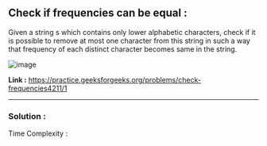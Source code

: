 ## Check if frequencies can be equal :

Given a string s which contains only lower alphabetic characters, check if it is possible to remove at most one character from this string in such a way that frequency of each distinct character becomes same in the string.

![image](https://user-images.githubusercontent.com/23376002/160886308-76e28575-a9bd-4492-a188-502e85a5d71d.png)

**Link :** https://practice.geeksforgeeks.org/problems/check-frequencies4211/1


-------------------------------------------------------------------------------------------------------------------------------------------------


### Solution :

Time Complexity :



